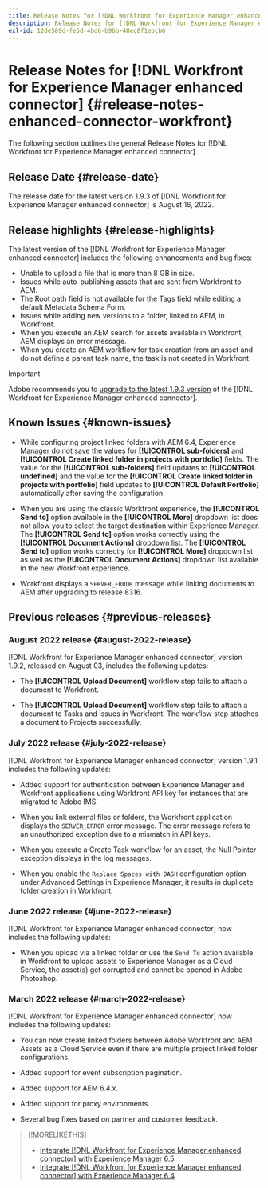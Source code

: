 ```yaml
---
title: Release Notes for [!DNL Workfront for Experience Manager enhanced connector]
description: Release Notes for [!DNL Workfront for Experience Manager enhanced connector]
exl-id: 12de589d-fe5d-4bd6-b96b-48ec8f1ebcb6
---
```

# Release Notes for [!DNL Workfront for Experience Manager enhanced connector] {#release-notes-enhanced-connector-workfront}

The following section outlines the general Release Notes for [!DNL Workfront for Experience Manager enhanced connector].

## Release Date {#release-date}

The release date for the latest version 1.9.3 of [!DNL Workfront for Experience Manager enhanced connector] is August 16, 2022.

## Release highlights {#release-highlights}

The latest version of the [!DNL Workfront for Experience Manager enhanced connector] includes the following enhancements and bug fixes:

* Unable to upload a file that is more than 8 GB in size.
* Issues while auto-publishing assets that are sent from Workfront to AEM.
* The Root path field is not available for the Tags field while editing a default Metadata Schema Form.
* Issues while adding new versions to a folder, linked to AEM, in Workfront.
* When you execute an AEM search for assets available in Workfront, AEM displays an error message.
* When you create an AEM workflow for task creation from an asset and do not define a parent task name, the task is not created in Workfront.



>[!IMPORTANT]
>
>Adobe recommends you to [upgrade to the latest 1.9.3 version](../assets/update-workfront-enhanced-connector.md) of the [!DNL Workfront for Experience Manager enhanced connector].

## Known Issues {#known-issues}

* While configuring project linked folders with AEM 6.4, Experience Manager do not save the values for **[!UICONTROL sub-folders]** and **[!UICONTROL Create linked folder in projects with portfolio]** fields. The value for the **[!UICONTROL sub-folders]** field updates to **[!UICONTROL undefined]** and the value for the **[!UICONTROL Create linked folder in projects with portfolio]** field updates to **[!UICONTROL Default Portfolio]** automatically after saving the configuration.

* When you are using the classic Workfront experience, the **[!UICONTROL Send to]** option available in the **[!UICONTROL More]** dropdown list does not allow you to select the target destination within Experience Manager. The **[!UICONTROL Send to]** option works correctly using the **[!UICONTROL Document Actions]** dropdown list. The **[!UICONTROL Send to]** option works correctly for **[!UICONTROL More]** dropdown list as well as the **[!UICONTROL Document Actions]** dropdown list available in the new Workfront experience.

* Workfront displays a `SERVER_ERROR` message while linking documents to AEM after upgrading to release 8316.

## Previous releases {#previous-releases}

### August 2022 release {#august-2022-release}

[!DNL Workfront for Experience Manager enhanced connector] version 1.9.2, released on August 03, includes the following updates:

* The **[!UICONTROL Upload Document]** workflow step fails to attach a document to Workfront. 

* The **[!UICONTROL Upload Document]** workflow step fails to attach a document to Tasks and Issues in Workfront. The workflow step attaches a document to Projects successfully.

### July 2022 release {#july-2022-release}

[!DNL Workfront for Experience Manager enhanced connector] version 1.9.1 includes the following updates:

* Added support for authentication between Experience Manager and Workfront applications using Workfront API key for instances that are migrated to Adobe IMS.

* When you link external files or folders, the Workfront application displays the `SERVER_ERROR` error message. The error message refers to an unauthorized exception due to a mismatch in API keys.

* When you execute a Create Task workflow for an asset, the Null Pointer exception displays in the log messages.

* When you enable the `Replace Spaces with DASH` configuration option under Advanced Settings in Experience Manager, it results in duplicate folder creation in Workfront.

### June 2022 release {#june-2022-release}

[!DNL Workfront for Experience Manager enhanced connector] now includes the following updates:

* When you upload via a linked folder or use the `Send To` action available in Workfront to upload assets to Experience Manager as a Cloud Service, the asset(s) get corrupted and cannot be opened in Adobe Photoshop.

### March 2022 release {#march-2022-release}

[!DNL Workfront for Experience Manager enhanced connector] now includes the following updates:

* You can now create linked folders between Adobe Workfront and AEM Assets as a Cloud Service even if there are multiple project linked folder configurations.

* Added support for event subscription pagination.

* Added support for AEM 6.4.x.

* Added support for proxy environments.

* Several bug fixes based on partner and customer feedback.

>[!MORELIKETHIS]
>
>* [Integrate [!DNL Workfront for Experience Manager enhanced connector] with Experience Manager 6.5](https://experienceleague.adobe.com/docs/experience-manager-65/assets/integrations/workfront-integrations.html?lang=en)
>* [Integrate [!DNL Workfront for Experience Manager enhanced connector] with Experience Manager 6.4](https://experienceleague.adobe.com/docs/experience-manager-64/assets/integrations/workfront-integrations.html?lang=en)
